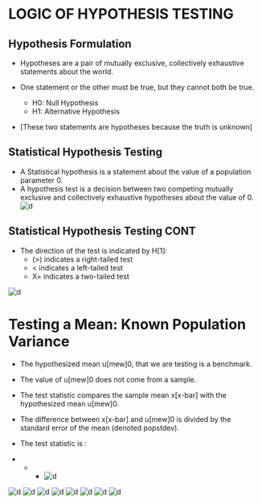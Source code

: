 # LOGIC OF HYPOTHESIS TESTING

## Hypothesis Formulation

+ Hypotheses are a pair of mutually exclusive, collectively exhaustive statements about the world.
+ One statement or the other must be true, but they cannot both be true.
  + H0: Null Hypothesis
  + H1: Alternative Hypothesis

+ [These two statements are hypotheses because the truth is unknown]

## Statistical Hypothesis Testing

+ A Statistical hypothesis is a statement about the value of a population parameter 0.
+ A hypothesis test is a decision between two competing mutually exclusive and collectively exhaustive hypotheses about the value of 0.
 ![d](../readme_files/images/table1.png 'Title')

## Statistical Hypothesis Testing CONT

+ The direction of the test is indicated by H[1]:
  + (>) indicates a right-tailed test
  + < indicates a left-tailed test
  + X= indicates a two-tailed test

![d](../readme_files/images/Table2.png 'Title')

# Testing a Mean: Known Population Variance

+ The hypothesized mean u[mew]0, that we are testing is a benchmark.
+ The value of u[mew]0 does not come from a sample.
+ The test statistic compares the sample mean x[x-bar] with the hypothesized mean u[mew]0.

+ The difference between x[x-bar] and u[mew]0 is divided by the
standard error of the mean (denoted popstdev).

+ The test statistic is :

+ + + ![d](../readme_files/images/formula1.png 'Known Population Variance Test Stat Formula')

![d](../readme_files/images/formula2.png )
![d](../readme_files/images/formula3.png )
![d](../readme_files/images/formula4.png )
![d](../readme_files/images/formula5.png )
![d](../readme_files/images/formula6.png )
![d](../readme_files/images/formula7.png )
![d](../readme_files/images/formula8.png )
![d](../readme_files/images/formula9.png )
